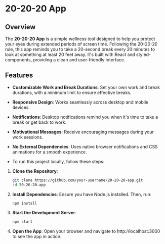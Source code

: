 # 20-20-20 App

## Overview

The **20-20-20 App** is a simple wellness tool designed to help you protect your eyes during extended periods of screen time. Following the 20-20-20 rule, this app reminds you to take a 20-second break every 20 minutes to look at something at least 20 feet away. It's built with React and styled-components, providing a clean and user-friendly interface.

## Features

- **Customizable Work and Break Durations**: Set your own work and break durations, with a minimum limit to ensure effective breaks.
- **Responsive Design**: Works seamlessly across desktop and mobile devices.
- **Notifications**: Desktop notifications remind you when it's time to take a break or get back to work.
- **Motivational Messages**: Receive encouraging messages during your work sessions.
- **No External Dependencies**: Uses native browser notifications and CSS animations for a smooth experience.

- To run this project locally, follow these steps:

1. **Clone the Repository**:
   ```bash
   git clone https://github.com/your-username/20-20-20-app.git
   cd 20-20-20-app
   ```

2. **Install Dependencies**: Ensure you have Node.js installed. Then, run:
   ```bash
   npm install
   ```
   
3. **Start the Development Server**:
   ```bash
   npm start
   ```
4. **Open the App**: Open your browser and navigate to http://localhost:3000 to see the app in action.
